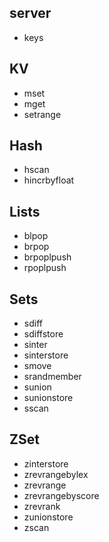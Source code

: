 ## server
* keys

## KV 
* mset
* mget
* setrange

## Hash
* hscan
* hincrbyfloat

## Lists
* blpop
* brpop
* brpoplpush
* rpoplpush 

## Sets
* sdiff
* sdiffstore
* sinter
* sinterstore
* smove
* srandmember
* sunion
* sunionstore
* sscan

## ZSet
* zinterstore
* zrevrangebylex
* zrevrange
* zrevrangebyscore
* zrevrank
* zunionstore
* zscan